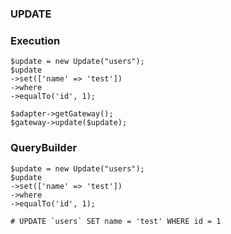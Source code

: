 ### UPDATE


### Execution

```
$update = new Update("users");
$update
->set(['name' => 'test'])
->where
->equalTo('id', 1);

$adapter->getGateway();
$gateway->update($update);
```

### QueryBuilder

```
$update = new Update("users");
$update
->set(['name' => 'test'])
->where
->equalTo('id', 1);

# UPDATE `users` SET name = 'test' WHERE id = 1
```
